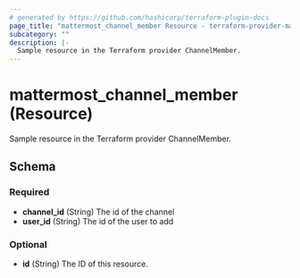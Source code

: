 ```yaml
---
# generated by https://github.com/hashicorp/terraform-plugin-docs
page_title: "mattermost_channel_member Resource - terraform-provider-mattermost"
subcategory: ""
description: |-
  Sample resource in the Terraform provider ChannelMember.
---
```


# mattermost_channel_member (Resource)

Sample resource in the Terraform provider ChannelMember.



<!-- schema generated by tfplugindocs -->
## Schema

### Required

- **channel_id** (String) The id of the channel
- **user_id** (String) The id of the user to add

### Optional

- **id** (String) The ID of this resource.



